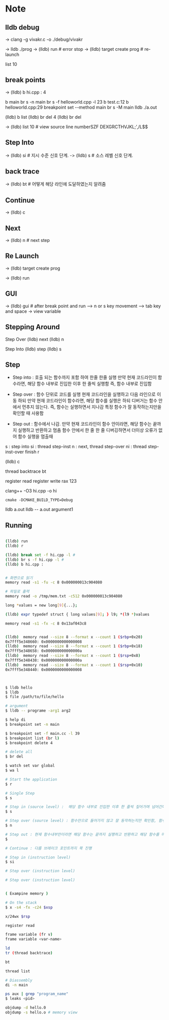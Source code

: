 # Note

## lldb debug

-> clang -g vivakr.c -o ./debug/vivakr

-> lldb ./prog
-> (lldb) run # error stop
-> (lldb) target create prog # re-launch

list 10

## break points

-> (lldb) b hi.cpp : 4

b main
br s -n main
br s -f helloworld.cpp -l 23
b test.c:12
b helloworld.cpp:29
breakpoint set --method main
br s -M main
lldb ./a.out

(lldb) b list
(lldb) br del 4
(lldb) br del

-> (lldb) list 10 # view source line numberSZF DEXGRCTHVJKL;',/L$$

## Step Into

-> (lldb) si # 지시 수준 신호 단계.
-> (lldb) s # 소스 레벨 신호 단계.

## back trace

-> (lldb) bt # 어떻게 해당 라인에 도달하였는지 알려줌

## Continue

-> (lldb) c

## Next

-> (lldb) n # next step

## Re Launch

-> (lldb) target create prog

-> (lldb) run

## GUI

-> (lldb) gui # after break point and run
-->  n or s key movement
--> tab key and space -> view variable

## Stepping Around

Step Over
(lldb) next
(lldb) n

Step Into
(lldb) step
(lldb) s

## Step

- Step into : 호출 되는 함수까지 포함 하여 한줄 한줄 실행
	만약 현재 코드라인이 함수라면, 해당 함수 내부로 진입한 이후
	한 줄씩 실행함
	즉, 함수 내부로 진입함

- Step over : 함수 단위로 코드를 실행
	현재 코드라인을 실행하고 다음 라인으로 이동 하되
	만약 현재 코드라인이 함수라면, 해당 함수를 실행은 하되
	디버거는 함수 안에서 먼추지 않는다.
	즉, 함수는 실행하면서 지나감
	특정 함수가 잘 동작하는지만을 확인할 때 사용함

- Step out : 함수에서 나감.
	만약 현재 코드라인이 함수 안이라면, 해당 함수는 끝까지 실행하고 반환하고 멈춤
	함수 안에서 한 줄 한 줄 디버깅하면서 더이상 오류가 없어 함수 실행을 멈출때

s : step into
si : thread step-inst
n : next, thread step-over
ni : thread step-inst-over
finish
r

(lldb) c

thread backtrace
bt

register read
register write rax 123

clang++ -O3 hi.cpp -o hi

`cmake -DCMAKE_BUILD_TYPE=Debug`

lldb a.out
lldb -- a.out argument1

## Running

```bash

(lldb) run
(lldb) r

(lldb) break set -f hi.cpp -l #
(lldb) br s -f hi.cpp -l #
(lldb) b hi.cpp :

```

```bash

# 화면으로 읽기
memory read -s1 -fu -c 8 0x000000013c904080

# 파일로 출력
memory read -o /tmp/mem.txt -c512 0x000000013c904080

long *values = new long[9]{...};

(lldb) expr typedef struct { long values[9]; } l9; *(l9 *)values

memory read -s1 -fx -c 8 0x13af043c8


(lldb)  memory read --size 8 --format x --count 1 ($rbp+0x20)
0x7fff5e348660: 0x0000000000000008
(lldb)  memory read --size 8 --format x --count 1 ($rbp+0x18)
0x7fff5e348658: 0x000000000000000a
(lldb)  memory read --size 8 --format x --count 1 ($rsp+0x8)
0x7fff5e348438: 0x000000000000000a
(lldb)  memory read --size 8 --format x --count 1 ($rsp+0x10)
0x7fff5e348440: 0x0000000000000008



$ lldb hello
$ lldb
$ file /path/to/file/hello

# argument
$ lldb -- programe -arg1 arg2

$ help di
$ breakpoint set -n main

$ breakpoint set -f main.cc -l 39
$ breakpoint list (br l)
$ breakpoint delete 4

# delete all
$ br del

$ watch set var global
$ wa l

# Start the application
$ r

# Single Step
$ s

# Step in (source level) :  해당 함수 내부로 진입한 이후 한 줄씩 짚어가며 넘어간다.
$ s

# Step over (source level) : 함수안으로 들어가지 않고 잘 동작하는지만 확인함, 함수 전체를 실행하면서 지남.
$ n

# Step out : 현재 함수내부안이라면 해당 함수는 끝까지 실행하고 반환하고 해당 함수를 마친다. 스택을 팝하는 동작
$

# Continue : 다름 브레이크 포인트까지 쭉 진행

# Step in (instruction level)
$ si

# Step over (instruction level)

# Step over (instruction level)


( Exampine memory )

# On the stack
$ x -s4 -fx -c24 $xsp

x/24wx $rsp

register read

frame variable (fr v)
frame variable <var-name>

ld
tr (thread backtrace)

bt

thread list

# Diassembly
di -n main

ps aux | grep "program_name"
$ leaks <pid>

objdump -d hello.0
objdump -s hello.o # memory view


```
